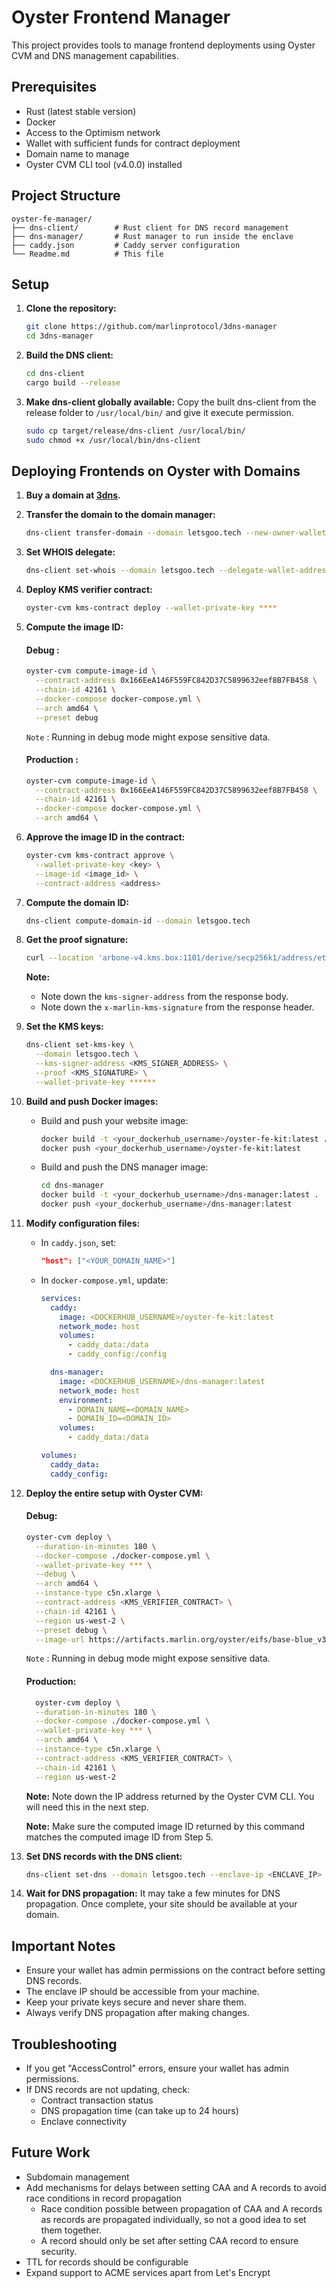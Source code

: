 # Oyster Frontend Manager

This project provides tools to manage frontend deployments using Oyster CVM and DNS management capabilities.

## Prerequisites

- Rust (latest stable version)
- Docker
- Access to the Optimism network
- Wallet with sufficient funds for contract deployment
- Domain name to manage
- Oyster CVM CLI tool (v4.0.0) installed

## Project Structure

```
oyster-fe-manager/
├── dns-client/        # Rust client for DNS record management
├── dns-manager/       # Rust manager to run inside the enclave      
├── caddy.json         # Caddy server configuration
└── Readme.md          # This file
```

## Setup

1. **Clone the repository:**
    ```bash
    git clone https://github.com/marlinprotocol/3dns-manager
    cd 3dns-manager
    ```

2. **Build the DNS client:**
    ```bash
    cd dns-client
    cargo build --release
    ```

3. **Make dns-client globally available:**
    Copy the built dns-client from the release folder to `/usr/local/bin/` and give it execute permission.

    ```bash
    sudo cp target/release/dns-client /usr/local/bin/
    sudo chmod +x /usr/local/bin/dns-client
    ```

## Deploying Frontends on Oyster with Domains

1. **Buy a domain at [3dns](https://3dns.box/).**
2. **Transfer the domain to the domain manager:**
    ```bash
    dns-client transfer-domain --domain letsgoo.tech --new-owner-wallet-address <DOMAIN_MANAGER_ADDRESS> --wallet-private-key *****
    ```
3. **Set WHOIS delegate:**
    ```bash
    dns-client set-whois --domain letsgoo.tech --delegate-wallet-address <DOMAIN_MANAGER_ADDRESS> --wallet-private-key *****
    ```
4. **Deploy KMS verifier contract:**
    ```bash
    oyster-cvm kms-contract deploy --wallet-private-key ****
    ```
5. **Compute the image ID:**

    #### Debug : 
    ```bash
    oyster-cvm compute-image-id \
      --contract-address 0x166EeA146F559FC842D37C5899632eef8B7FB458 \
      --chain-id 42161 \
      --docker-compose docker-compose.yml \
      --arch amd64 \
      --preset debug
    ```
    `Note` : Running in debug mode might expose sensitive data.

    #### Production :
    ```bash
    oyster-cvm compute-image-id \
      --contract-address 0x166EeA146F559FC842D37C5899632eef8B7FB458 \
      --chain-id 42161 \
      --docker-compose docker-compose.yml \
      --arch amd64 \
    ```

6. **Approve the image ID in the contract:**
    ```bash
    oyster-cvm kms-contract approve \
      --wallet-private-key <key> \
      --image-id <image_id> \
      --contract-address <address>
    ```
7. **Compute the domain ID:**
    ```bash
    dns-client compute-domain-id --domain letsgoo.tech
    ```
8. **Get the proof signature:**
    ```bash
    curl --location 'arbone-v4.kms.box:1101/derive/secp256k1/address/ethereum?address=<address>&path=DNS-RECORD-SIGNER-<domain-id>'
    ```
    **Note:**
    - Note down the `kms-signer-address` from the response body.
    - Note down the `x-marlin-kms-signature` from the response header.
9. **Set the KMS keys:**
    ```bash
    dns-client set-kms-key \
      --domain letsgoo.tech \
      --kms-signer-address <KMS_SIGNER_ADDRESS> \
      --proof <KMS_SIGNATURE> \
      --wallet-private-key ******
    ```
10. **Build and push Docker images:**
    - Build and push your website image:
      ```bash
      docker build -t <your_dockerhub_username>/oyster-fe-kit:latest .
      docker push <your_dockerhub_username>/oyster-fe-kit:latest
      ```
    - Build and push the DNS manager image:
      ```bash
      cd dns-manager
      docker build -t <your_dockerhub_username>/dns-manager:latest .
      docker push <your_dockerhub_username>/dns-manager:latest
      ```
11. **Modify configuration files:**
    - In `caddy.json`, set:
      ```json
      "host": ["<YOUR_DOMAIN_NAME>"]
      ```
    - In `docker-compose.yml`, update:
      ```yaml
      services:
        caddy:
          image: <DOCKERHUB_USERNAME>/oyster-fe-kit:latest
          network_mode: host
          volumes:
            - caddy_data:/data
            - caddy_config:/config

        dns-manager:
          image: <DOCKERHUB_USERNAME>/dns-manager:latest
          network_mode: host
          environment:
            - DOMAIN_NAME=<DOMAIN_NAME>
            - DOMAIN_ID=<DOMAIN_ID>
          volumes:
            - caddy_data:/data

      volumes:
        caddy_data:
        caddy_config:
      ```
12. **Deploy the entire setup with Oyster CVM:**

    #### Debug:

    ```bash
    oyster-cvm deploy \
      --duration-in-minutes 180 \
      --docker-compose ./docker-compose.yml \
      --wallet-private-key *** \
      --debug \
      --arch amd64 \
      --instance-type c5n.xlarge \
      --contract-address <KMS_VERIFIER_CONTRACT> \
      --chain-id 42161 \
      --region us-west-2 \
      --preset debug \
      --image-url https://artifacts.marlin.org/oyster/eifs/base-blue_v3.0.0_linux_amd64.eif
    ```

    `Note` : Running in debug mode might expose sensitive data.

    #### Production:

    ```bash
      oyster-cvm deploy \
      --duration-in-minutes 180 \
      --docker-compose ./docker-compose.yml \
      --wallet-private-key *** \
      --arch amd64 \
      --instance-type c5n.xlarge \
      --contract-address <KMS_VERIFIER_CONTRACT> \
      --chain-id 42161 \
      --region us-west-2
    ```

    **Note:** Note down the IP address returned by the Oyster CVM CLI. You will need this in the next step.

    **Note:** Make sure the computed image ID returned by this command matches the computed image ID from Step 5.
    
13. **Set DNS records with the DNS client:**
    ```bash
    dns-client set-dns --domain letsgoo.tech --enclave-ip <ENCLAVE_IP> --wallet-private-key ****
    ```
14. **Wait for DNS propagation:**
    It may take a few minutes for DNS propagation. Once complete, your site should be available at your domain.

## Important Notes

- Ensure your wallet has admin permissions on the contract before setting DNS records.
- The enclave IP should be accessible from your machine.
- Keep your private keys secure and never share them.
- Always verify DNS propagation after making changes.

## Troubleshooting

- If you get "AccessControl" errors, ensure your wallet has admin permissions.
- If DNS records are not updating, check:
  - Contract transaction status
  - DNS propagation time (can take up to 24 hours)
  - Enclave connectivity

## Future Work

- Subdomain management
- Add mechanisms for delays between setting CAA and A records to avoid race conditions in record propagation
  - Race condition possible between propagation of CAA and A records as records are propagated individually, so not a good idea to set them together.
  - A record should only be set after setting CAA record to ensure security.
- TTL for records should be configurable
- Expand support to ACME services apart from Let's Encrypt